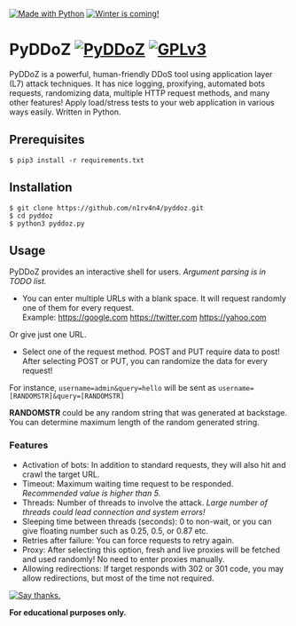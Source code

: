 [![Made with Python](http://ForTheBadge.com/images/badges/made-with-python.svg)](https://www.python.org/) [![Winter is coming!](http://ForTheBadge.com/images/badges/winter-is-coming.svg)](https://github.com/n1rv4n4/pyddoz/)

# PyDDoZ [![PyDDoZ](https://img.shields.io/badge/PyDDoZ-1.0.0%20beta-red.svg)](https://github.com/n1rv4n4/pyddoz/) [![GPLv3](https://img.shields.io/badge/License-GPLv3-blue.svg)](https://www.gnu.org/licenses/gpl-3.0.en.html)
PyDDoZ is a powerful, human-friendly DDoS tool using application layer (L7) attack techniques. It has nice logging, proxifying, automated bots requests, randomizing data, multiple HTTP request methods, and many other features! Apply load/stress tests to your web application in various ways easily. Written in Python.

## Prerequisites
`$ pip3 install -r requirements.txt`

## Installation
```
$ git clone https://github.com/n1rv4n4/pyddoz.git
$ cd pyddoz
$ python3 pyddoz.py
```

## Usage
PyDDoZ provides an interactive shell for users. *Argument parsing is in TODO list.*

- You can enter multiple URLs with a blank space. It will request randomly one of them for every request. <br>
Example: https://google.com https://twitter.com https://yahoo.com

Or give just one URL.

- Select one of the request method. POST and PUT require data to post! <br>
After selecting POST or PUT, you can randomize the data for every request! <br> 

For instance, `username=admin&query=hello` will be sent as `username=[RANDOMSTR]&query=[RANDOMSTR]` <br>

**RANDOMSTR** could be any random string that was generated at backstage. You can determine maximum length of the random generated string.

### Features
- Activation of bots: In addition to standard requests, they will also hit and crawl the target URL.
- Timeout: Maximum waiting time request to be responded. *Recommended value is higher than 5.*
- Threads: Number of threads to involve the attack. *Large number of threads could lead connection and system errors!*
- Sleeping time between threads (seconds): 0 to non-wait, or you can give floating number such as 0.25, 0.5, or 0.87 etc.
- Retries after failure: You can force requests to retry again.
- Proxy: After selecting this option, fresh and live proxies will be fetched and used randomly! No need to enter proxies manually.
- Allowing redirections: If target responds with 302 or 301 code, you may allow redirections, but most of the time not required.

[![Say thanks.](https://img.shields.io/badge/say-thanks-ff69b4.svg)](https://www.linkedin.com/in/orçunözdemir/)

**For educational purposes only.**


